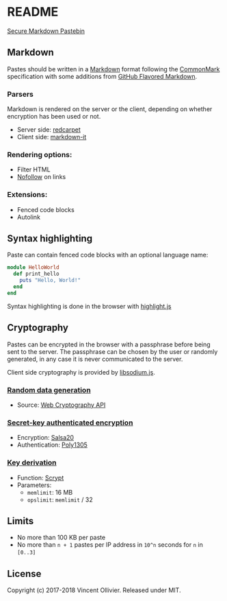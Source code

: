 # README

[Secure Markdown Pastebin][1]

[1]: https://paste.vinc.cc


## Markdown

Pastes should be written in a [Markdown][2] format following the [CommonMark][3]
specification with some additions from [GitHub Flavored Markdown][4].

### Parsers

Markdown is rendered on the server or the client, depending on whether
encryption has been used or not.

- Server side: [redcarpet][5]
- Client side: [markdown-it][6]

### Rendering options:

- Filter HTML
- [Nofollow][7] on links

### Extensions:

- Fenced code blocks
- Autolink

[2]: http://daringfireball.net/projects/markdown/
[3]: http://commonmark.org/
[4]: https://github.github.com/gfm/
[5]: https://github.com/vmg/redcarpet
[6]: https://github.com/markdown-it/markdown-it
[7]: https://en.wikipedia.org/wiki/Nofollow


## Syntax highlighting

Paste can contain fenced code blocks with an optional language name:

```ruby
module HelloWorld
  def print_hello
    puts "Hello, World!"
  end
end
```

Syntax highlighting is done in the browser with [highlight.js][8]

[8]: https://highlightjs.org/


## Cryptography

Pastes can be encrypted in the browser with a passphrase before being sent to
the server. The passphrase can be chosen by the user or randomly generated, in
any case it is never communicated to the server.

Client side cryptography is provided by [libsodium.js][9].

### [Random data generation][10]

- Source: [Web Cryptography API][11]

### [Secret-key authenticated encryption][12]

- Encryption: [Salsa20][13]
- Authentication: [Poly1305][14]

### [Key derivation][15]

- Function: [Scrypt][16]
- Parameters:
  - `memlimit`: 16 MB
  - `opslimit`: `memlimit` / 32

[9]: https://github.com/jedisct1/libsodium.js
[10]: https://download.libsodium.org/libsodium/content/generating_random_data/
[11]: https://developer.mozilla.org/en-US/docs/Web/API/RandomSource/getRandomValues
[12]: https://download.libsodium.org/libsodium/content/secret-key_cryptography/authenticated_encryption.html
[13]: https://en.wikipedia.org/wiki/Salsa20
[14]: https://en.wikipedia.org/wiki/Poly1305
[15]: https://download.libsodium.org/libsodium/content/password_hashing/scrypt.html
[16]: https://en.wikipedia.org/wiki/Scrypt


## Limits

- No more than 100 KB per paste
- No more than `n + 1` pastes per IP address in `10^n` seconds for `n` in `[0..3]`


## License

Copyright (c) 2017-2018 Vincent Ollivier. Released under MIT.
